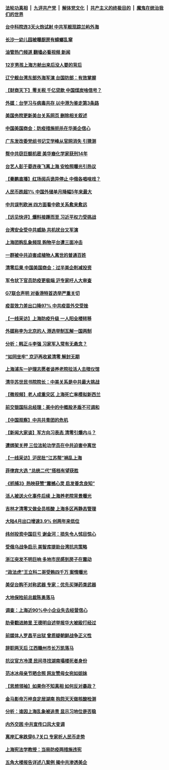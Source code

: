 ####  [法轮功真相](../../../../basic/blob/master/README.md?t=05101631) &nbsp;|&nbsp; [九评共产党](../../../../9ping.md/blob/master/README.md?t=05101631) &nbsp;|&nbsp; [解体党文化](../../../../jtdwh.md/blob/master/README.md?t=05101631)  &nbsp;|&nbsp; [共产主义的终极目的](../../../../gczydzjmd.md/blob/master/README.md?t=05101631) &nbsp;|&nbsp; [魔鬼在统治我们的世界](../../../../mgztzwmdsj.md/blob/master/README.md?t=05101631) 

#### [台中科院连3天火炮试射 中共军舰现踪兰屿外海](../pages/nsc413/n13731935.md?t=05101631) 

#### [长沙一幼儿园被曝厨房有蟑螂乱窜](../pages/nsc413/n13731916.md?t=05101631) 

#### [油管热门频道 翻墙必看视频 新闻](http://45.76.130.85:81/youtube.html?05101631)

#### [12岁男孩上海方舱出来后没人要的背后](../pages/nsc413/n13731879.md?t=05101631) 

#### [辽宁舰台湾东部外海军演 台国防部：有效掌握](../pages/nsc413/n13731853.md?t=05101631) 


#### [【财商天下】零关税 千亿贷款 中国煤炭啥信号？](../pages/nsc413/n13731880.md?t=05101631) 

#### [外媒：台学习与病毒共存 以中港为鉴走第3条路](../pages/nsc413/n13731833.md?t=05101631) 

#### [美国务院更新美台关系网页 删除相关叙述](../pages/nsc413/n13731622.md?t=05101631) 

#### [中国美国商会：防疫措施扼杀在华美企信心](../pages/nsc413/n13731746.md?t=05101631) 

#### [广东发改委党组书记艾学峰从官网消失 引猜测](../pages/nsc413/n13731739.md?t=05101631) 

#### [帮中共窃巨额机密 美华裔化学家获刑14年](../pages/nsc413/n13731669.md?t=05101631) 

#### [台艺人彭于晏连夜飞离上海 安检照曝光引热议](../pages/nsc413/n13731555.md?t=05101631) 

#### [【秦鹏直播】红场阅兵诡异停止 中俄各唱啥戏？](../pages/nsc413/n13731567.md?t=05101631) 

#### [人民币跌超1% 中国外储单月降幅5年来最大](../pages/nsc413/n13731552.md?t=05101631) 

#### [中共误判欧洲 四方面看中欧关系愈来愈远](../pages/nsc413/n13729164.md?t=05101631) 

#### [【远见快评】爆料接踵而至 习近平权力受挑战](../pages/nsc413/n13731626.md?t=05101631) 

#### [台湾安全受中共威胁 共机扰台又军演](../pages/nsc413/n13731519.md?t=05101631) 

#### [上海团购乱象频现 购物平台遭三面冲击](../pages/nsc413/n13731440.md?t=05101631) 

#### [一群被中共迫害成植物人离世的普通百姓](../pages/nsc413/n13730316.md?t=05101631) 

#### [清零后果 中国美国商会：过半美企削减投资](../pages/nsc413/n13731358.md?t=05101631) 

#### [军令状下官员防疫更极端 沪专家吁人大审查](../pages/nsc413/n13731489.md?t=05101631) 

#### [G7联合声明 对香港特首选举严重关切](../pages/nsc413/n13731520.md?t=05101631) 

#### [疫苗效力差出口降97% 中共疫苗外交受挫](../pages/nsc413/n13731461.md?t=05101631) 

#### [【一线采访】上海防疫升级 一人阳全楼转移](../pages/nsc413/n13731443.md?t=05101631) 

#### [外媒称李为北京的人 港选举制瓦解一国两制](../pages/nsc413/n13731496.md?t=05101631) 

#### [分析：韩正斗李强 习家军入常有无悬念？](../pages/nsc413/n13731467.md?t=05101631) 

#### [“如同坐牢” 京沪再收紧清零 解封无期](../pages/nsc413/n13731451.md?t=05101631) 

#### [上海浦东一护理志愿者谈养老院拉活人去殡仪馆](../pages/nsc413/n13731427.md?t=05101631) 

#### [清华苏世民书院院长：中美关系是中共最大挑战](../pages/nsc413/n13731460.md?t=05101631) 

#### [【微视频】老人成重灾区 上海死亡率模拟新西兰](../pages/nsc413/n13731402.md?t=05101631) 

#### [前交银国际总经理：美中的中概股矛盾不可调和](../pages/nsc413/n13731487.md?t=05101631) 

#### [【中国观察】中共共青团的危机](../pages/nsc413/n13731314.md?t=05101631) 

#### [【新闻大家谈】军方向习表态 清零引爆内斗？](../pages/nsc413/n13731268.md?t=05101631) 

#### [遭绑架关押 三位法轮功学员在中共迫害中离世](../pages/nsc413/n13727134.md?t=05101631) 

#### [【一线采访】沪民批“江苏帮”祸乱上海](../pages/nsc413/n13731242.md?t=05101631) 

#### [菲律宾大选 “总统二代”搭档有望获胜](../pages/nsc413/n13731325.md?t=05101631) 

#### [《抓捕3》热映获赞“震撼心灵 启发善念良知”](../pages/nsc413/n13729129.md?t=05101631) 

#### [活人被送火化事件后续 上海养老院背景曝光](../pages/nsc413/n13731157.md?t=05101631) 

#### [吉林才清零又做全员核酸 上海多区再静态管理](../pages/nsc413/n13731187.md?t=05101631) 

#### [大陆4月出口增速3.9% 创两年来低位](../pages/nsc413/n13731078.md?t=05101631) 

#### [纬创投资中国巨亏 谢金河：损失令人怵目惊心](../pages/nsc413/n13731194.md?t=05101631) 

#### [受俄乌战争启示 美智库提助台湾抗共策略](../pages/nsc413/n13730845.md?t=05101631) 

#### [浙江突发不明巨响 多地市民感到房子在震动](../pages/nsc413/n13731101.md?t=05101631) 

#### [“政法虎”王立科二哥受贿四千万 案情曝光](../pages/nsc413/n13731094.md?t=05101631) 

#### [美促台购不对称武器 专家：优先买弹药类武器](../pages/nsc413/n13730821.md?t=05101631) 

#### [大地保险前总裁陈勇落马](../pages/nsc413/n13731050.md?t=05101631) 

#### [调查：上海近90%中小企业失去经营信心](../pages/nsc413/n13730917.md?t=05101631) 

#### [肋骨戳进肺里 王德明自述举报华大被殴打经过](../pages/nsc413/n13730815.md?t=05101631) 

#### [前媒体人罗昌平出狱 曾质疑朝鲜战争正义性](../pages/nsc413/n13730909.md?t=05101631) 


#### [辞职两天后 江西赣州市长万凯落马](../pages/nsc413/n13730879.md?t=05101631) 

#### [抗议官方冷漠 民间寻找湖南塌楼死者身份](../pages/nsc413/n13730801.md?t=05101631) 

#### [范冰冰母亲节晒合照 网友赞母女宛如姐妹](../pages/nsc413/n13730642.md?t=05101631) 

#### [【思想领袖】如果你不知真相 如何反对暴政？](../pages/nsc413/n13729014.md?t=05101631) 

#### [金马影帝万梓良定居湖南 抱怨天天做核酸检测](../pages/nsc413/n13730589.md?t=05101631) 

#### [分析：谁因上海乱象被追责 显示习地位是否稳](../pages/nsc413/n13730482.md?t=05101631) 

#### [内外交困 中共宣传口风大变调](../pages/nsc413/n13730675.md?t=05101631) 

#### [离岸汇率跌穿6.7关口 专家析人民币走势](../pages/nsc413/n13730613.md?t=05101631) 

#### [上海宪法学教授：当局防疫两措施违宪](../pages/nsc413/n13730561.md?t=05101631) 

#### [五角大楼报告详述八案例 揭中共渗透美企](../pages/nsc413/n13730587.md?t=05101631) 

<img src='http://gfw-breaker.win/goodnews/indexes/nsc413.md' width='0px' height='0px'/>
